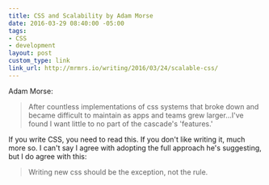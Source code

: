 ```yaml
---
title: CSS and Scalability by Adam Morse
date: 2016-03-29 08:40:00 -05:00
tags:
- CSS
- development
layout: post
custom_type: link
link_url: http://mrmrs.io/writing/2016/03/24/scalable-css/
---
```


Adam Morse:

> After countless implementations of css systems that broke down and became difficult to maintain as apps and teams grew larger...I've found I want little to no part of the cascade's 'features.'

If you write CSS, you need to read this. If you don't like writing it, much more so. I can't say I agree with adopting the full approach he's suggesting, but I do agree with this:

> Writing new css should be the exception, not the rule.
